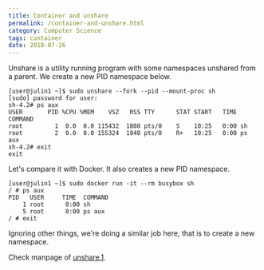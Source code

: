 ```yaml
---
title: Container and unshare
permalink: /container-and-unshare.html
category: Computer Science
tags: container
date: 2018-07-26
---
```


Unshare is a utility running program with some namespaces unshared from a parent. We create a new PID namespace below.

```
[user@julin1 ~]$ sudo unshare --fork --pid --mount-proc sh
[sudo] password for user: 
sh-4.2# ps aux
USER       PID %CPU %MEM    VSZ   RSS TTY      STAT START   TIME COMMAND
root         1  0.0  0.0 115432  1808 pts/0    S    10:25   0:00 sh
root         2  0.0  0.0 155324  1848 pts/0    R+   10:25   0:00 ps aux
sh-4.2# exit
exit
```

Let's compare it with Docker. It also creates a new PID namespace.

```
[user@julin1 ~]$ sudo docker run -it --rm busybox sh
/ # ps aux
PID   USER     TIME  COMMAND
    1 root      0:00 sh
    5 root      0:00 ps aux
/ # exit
```

Ignoring other things, we're doing a similar job here, that is to create a new namespace.

Check manpage of [unshare.1](http://man7.org/linux/man-pages/man1/unshare.1.html).

